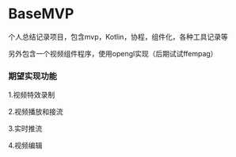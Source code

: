 # BaseMVP
个人总结记录项目，包含mvp，Kotlin，协程，组件化，各种工具记录等

另外包含一个视频组件程序，使用opengl实现（后期试试ffempag）
### 期望实现功能

1.视频特效录制

2.视频播放和接流

3.实时推流

4.视频编辑
